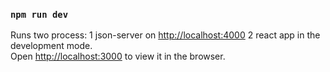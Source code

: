 ### `npm run dev`

Runs two process:
1 json-server on [http://localhost:4000](http://localhost:4000)
2 react app in the development mode.\
Open [http://localhost:3000](http://localhost:3000) to view it in the browser.

